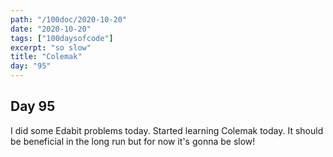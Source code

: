 ```yaml
---
path: "/100doc/2020-10-20"
date: "2020-10-20"
tags: ["100daysofcode"]
excerpt: "so slow"
title: "Colemak"
day: "95"
---
```


## Day 95

I did some Edabit problems today. Started learning Colemak today. It should be beneficial in the long run but for now it's gonna be slow!
